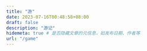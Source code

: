 ```yaml
---
title: "游"
date: 2023-07-16T00:48:58+08:00
draft: false
description: "游记"
hidemeta: true # 是否隐藏文章的元信息，如发布日期、作者等
url: "/game"
---
```

